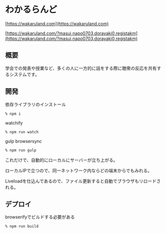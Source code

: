 # わかるらんど

[https://wakaruland.com](https://wakaruland.com)

[https://wakaruland.com/?masui,napo0703,dorayaki0,registakm](https://wakaruland.com/?masui,napo0703,dorayaki0,registakm)

## 概要

学会での発表や授業など、多くの人に一方的に話をする際に聴衆の反応を共有するシステムです。


## 開発

依存ライブラリのインストール

    % npm i


watchify

    % npm run watch


gulp browsersync

    % npm run gulp

これだけで、自動的にローカルにサーバーが立ち上がる。

ローカルIPで立つので、同一ネットワーク内ならどの端末からでもみれる。

Liveloadを仕込んであるので、ファイル更新すると自動でブラウザもリロードされる。


## デプロイ

browserifyでビルドする必要がある

    % npm run build